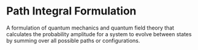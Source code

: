 # Path Integral Formulation

A formulation of quantum mechanics and quantum field theory that calculates the probability amplitude for a system to evolve between states by summing over all possible paths or configurations.